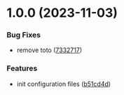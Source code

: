 # 1.0.0 (2023-11-03)


### Bug Fixes

* remove toto ([7332717](https://github.com/antoineCAMILLE/conventional-commit/commit/7332717615cd8d9fd5488745e095bb536fe3be20))


### Features

* init configuration files ([b51cd4d](https://github.com/antoineCAMILLE/conventional-commit/commit/b51cd4d701debbe7de1381b2db5d680cc8dc2add))
